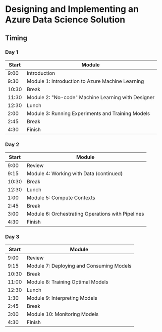 # Designing and Implementing an Azure Data Science Solution

## Timing

### Day 1

|Start|Module|
|-|-|
|9:00|Introduction|
|9:30|Module 1: Introduction to Azure Machine Learning|
|10:30|Break|
|11:30|Module 2: "No-code" Machine Learning with Designer|
|12:30|Lunch|
|2:00|Module 3: Running Experiments and Training Models|
|2:45|Break|
|4:30|Finish|

### Day 2

|Start|Module|
|-|-|
|9:00|Review|
|9:15|Module 4: Working with Data (continued)|
|10:30|Break|
|12:30|Lunch|
|1:00|Module 5: Compute Contexts|
|2:45|Break|
|3:00|Module 6: Orchestrating Operations with Pipelines|
|4:30|Finish|

### Day 3

|Start|Module|
|-|-|
|9:00|Review|
|9:15|Module 7: Deploying and Consuming Models|
|10:30|Break|
|11:00|Module 8: Training Optimal Models|
|12:30|Lunch|
|1:30|Module 9: Interpreting Models|
|2:45|Break|
|3:00|Module 10: Monitoring Models|
|4:30|Finish|

